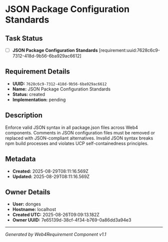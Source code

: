 # JSON Package Configuration Standards

## Task Status
- [ ] **JSON Package Configuration Standards** [requirement:uuid:7628c6c9-7312-418d-9b56-6ba929ac6612]

## Requirement Details

- **UUID:** `7628c6c9-7312-418d-9b56-6ba929ac6612`
- **Name:** JSON Package Configuration Standards
- **Status:** created
- **Implementation:** pending

## Description

Enforce valid JSON syntax in all package.json files across Web4 components. Comments in JSON configuration files must be removed or replaced with JSON-compliant alternatives. Invalid JSON syntax breaks npm build processes and violates UCP self-containedness principles.

## Metadata

- **Created:** 2025-08-29T08:11:16.569Z
- **Updated:** 2025-08-29T08:11:16.569Z

## Owner Details

- **User:** donges
- **Hostname:** localhost
- **Created UTC:** 2025-08-26T09:09:13.182Z
- **Owner UUID:** 7e65139d-38cf-4f34-b769-0a86dd3a94e3

---

*Generated by Web4Requirement Component v1.1*